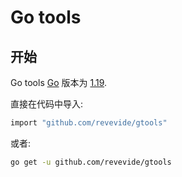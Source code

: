 # Go tools

## 开始
Go tools [Go](https://go.dev/) 版本为 [1.19](https://go.dev/doc/devel/release#go1.19.0). 

直接在代码中导入:
```sh
import "github.com/revevide/gtools"
```
或者:
```sh
go get -u github.com/revevide/gtools
```
